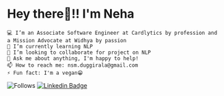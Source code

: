 # Hey there👋!! I'm Neha



    💻 I’m an Associate Software Engineer at Cardlytics by profession and a Mission Advocate at Widhya by passion 
    🌱 I’m currently learning NLP
    👯 I’m looking to collaborate for project on NLP
    💬 Ask me about anything, I'm happy to help!
    📫 How to reach me: nsm.duggirala@gmail.com
    ⚡ Fun fact: I'm a vegan😁

![Follows](https://img.shields.io/github/followers/neha-duggirala?style=social)
[![Linkedin Badge](https://img.shields.io/badge/-LinkedIn-blue?style=flat-square&logo=Linkedin&logoColor=white&link=https://www.linkedin.com/in/neha-duggirala/)](https://www.linkedin.com/in/neha-duggirala/)
